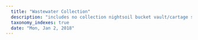 ```yaml
---
  title: "Wastewater Collection"
  description: "includes no collection nightsoil bucket vault/cartage septic/tank subsections"
  taxonomy_indexes: true
  date: "Mon, Jan 2, 2018"
---
```

